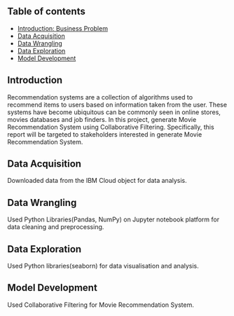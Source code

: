 ## Table of contents
* [Introduction: Business Problem](#introduction)
* [Data Acquisition](#Data_Acquisition)
* [Data Wrangling](#Data_Wrangling)
* [Data Exploration](#Data_Exploration)
* [Model Development](#Model_Development)

## Introduction
Recommendation systems are a collection of algorithms used to recommend items to users based on information taken from the user. These systems have become ubiquitous can be commonly seen in online stores, movies databases and job finders.
In this project, generate Movie Recommendation System using Collaborative Filtering.
Specifically, this report will be targeted to stakeholders interested in generate Movie Recommendation System.

## Data Acquisition
Downloaded data from the IBM Cloud object for data analysis.

## Data Wrangling
Used Python Libraries(Pandas, NumPy) on Jupyter notebook platform for data cleaning and preprocessing.

## Data Exploration
Used Python libraries(seaborn) for data visualisation and analysis.

## Model Development
Used Collaborative Filtering for Movie Recommendation System.
